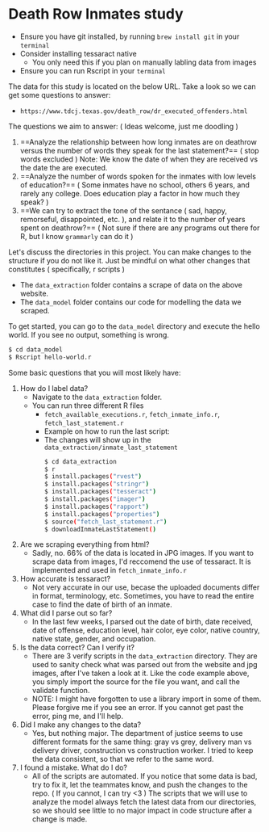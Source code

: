 # Death Row Inmates study

- Ensure you have git installed, by running `brew install git` in your `terminal`
- Consider installing tessaract native
    - You only need this if you plan on manually labling data from images
- Ensure you can run Rscript in your `terminal`

The data for this study is located on the below URL. Take a look so we can get some questions to answer:
- `https://www.tdcj.texas.gov/death_row/dr_executed_offenders.html`

The questions we aim to answer: ( Ideas welcome, just me doodling )
1. ==Analyze the relationship between how long inmates are on deathrow versus the number of words they speak for the last statement?== ( stop words excluded ) Note: We know the date of when they are received vs the date the are executed.
2. ==Analyze the number of words spoken for the inmates with low levels of education?== ( Some inmates have no school, others 6 years, and rarely any college. Does education play a factor in how much they speak? )
3. ==We can try to extract the tone of the sentance ( sad, happy, remorseful, disappointed, etc. ), and relate it to the number of years spent on deathrow?== ( Not sure if there are any programs out there for R, but I know `grammarly` can do it )



Let's discuss the directories in this project. You can make changes to the structure if you do not like it. Just be mindful on what other changes that constitutes ( specifically, r scripts )

- The `data_extraction` folder contains a scrape of data on the above website.
- The `data_model` folder contains our code for modelling the data we scraped.

To get started, you can go to the `data_model` directory and execute the hello world. If you see no output, something is wrong.

```sh
$ cd data_model
$ Rscript hello-world.r
```

Some basic questions that you will most likely have:

1. How do I label data?
    - Navigate to the `data_extraction` folder.
    - You can run three different R files
        - `fetch_available_executions.r`, `fetch_inmate_info.r`, `fetch_last_statement.r`
        - Example on how to run the last script:
        - The changes will show up in the `data_extraction/inmate_last_statement`
            ```sh
            $ cd data_extraction
            $ r
            $ install.packages("rvest")
            $ install.packages("stringr")
            $ install.packages("tesseract")
            $ install.packages("imager")
            $ install.packages("rapport")
            $ install.packages("properties")
            $ source("fetch_last_statement.r")
            $ downloadInmateLastStatement()
            ```
2. Are we scraping everything from html?
    - Sadly, no. 66% of the data is located in JPG images. If you want to scrape data from images, I'd reccomend the use of tessaract. It is implemented and used in `fetch_inmate_info.r`
3. How accurate is tessaract?
    - Not very accurate in our use, becase the uploaded documents differ in format, terminology, etc. Sometimes, you have to read the entire case to find the date of birth of an inmate.
4. What did I parse out so far?
    - In the last few weeks, I parsed out the date of birth, date received, date of offense, education level, hair color, eye color, native country, native state, gender, and occupation.
5. Is the data correct? Can I verify it?
    - There are 3 verify scripts in the `data_extraction` directory. They are used to sanity check what was parsed out from the website and jpg images, after I've taken a look at it. Like the code example above, you simply import the source for the file you want, and call the validate function. 
    - NOTE: I might have forgotten to use a library import in some of them. Please forgive me if you see an error. If you cannot get past the error, ping me, and I'll help.
6. Did I make any changes to the data?
    - Yes, but nothing major. The department of justice seems to use different formats for the same thing: gray vs grey, delivery man vs delivery driver, construction vs construction worker. I tried to keep the data consistent, so that we refer to the same word.
7. I found a mistake. What do I do?
    - All of the scripts are automated. If you notice that some data is bad, try to fix it, let the teammates know, and push the changes to the repo. ( If you cannot, I can try <3 ) The scripts that we will use to analyze the model always fetch the latest data from our directories, so we should see little to no major impact in code structure after a change is made.